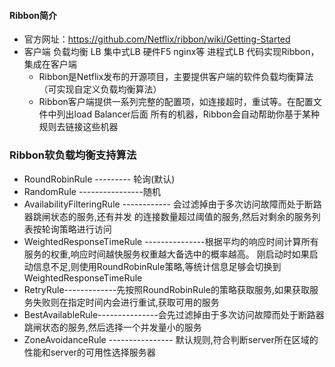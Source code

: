 #### Ribbon简介
- 官方网址：https://github.com/Netflix/ribbon/wiki/Getting-Started
- 客户端 负载均衡 LB 
   集中式LB 硬件F5 nginx等
   进程式LB 代码实现Ribbon，集成在客户端
   - Ribbon是Netflix发布的开源项目，主要提供客户端的软件负载均衡算法（可实现自定义负载均衡算法）
   - Ribbon客户端提供一系列完整的配置项，如连接超时，重试等。在配置文件中列出load Balancer后面
   所有的机器，Ribbon会自动帮助你基于某种规则去链接这些机器
   
### Ribbon软负载均衡支持算法
 - RoundRobinRule   --------- 轮询(默认)
 - RandomRule ----------------随机
 - AvailabilityFilteringRule ------------ 会过滤掉由于多次访问故障而处于断路器跳闸状态的服务,还有并发
 的连接数量超过阈值的服务,然后对剩余的服务列表按轮询策略进行访问
 - WeightedResponseTimeRule ---------------根据平均的响应时间计算所有服务的权重,响应时间越快服务权重越大备选中的概率越高。
 刚启动时如果启动信息不足,则使用RoundRobinRule策略,等统计信息足够会切换到WeightedResponseTimeRule
 - RetryRule-------------先按照RoundRobinRule的策略获取服务,如果获取服务失败则在指定时间内会进行重试,获取可用的服务
 - BestAvailableRule---------------会先过滤掉由于多次访问故障而处于断路器跳闸状态的服务,然后选择一个并发量小的服务
 - ZoneAvoidanceRule ---------------- 默认规则,符合判断server所在区域的性能和server的可用性选择服务器